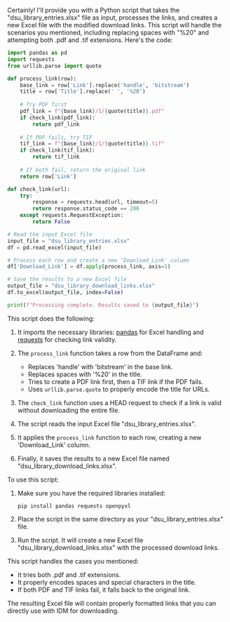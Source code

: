 Certainly! I'll provide you with a Python script that takes the "dsu_library_entries.xlsx" file as input, processes the links, and creates a new Excel file with the modified download links. This script will handle the scenarios you mentioned, including replacing spaces with "%20" and attempting both .pdf and .tif extensions. Here's the code:

```python
import pandas as pd
import requests
from urllib.parse import quote

def process_link(row):
    base_link = row['Link'].replace('handle', 'bitstream')
    title = row['Title'].replace(' ', '%20')
    
    # Try PDF first
    pdf_link = f"{base_link}/1/{quote(title)}.pdf"
    if check_link(pdf_link):
        return pdf_link
    
    # If PDF fails, try TIF
    tif_link = f"{base_link}/1/{quote(title)}.tif"
    if check_link(tif_link):
        return tif_link
    
    # If both fail, return the original link
    return row['Link']

def check_link(url):
    try:
        response = requests.head(url, timeout=5)
        return response.status_code == 200
    except requests.RequestException:
        return False

# Read the input Excel file
input_file = "dsu_library_entries.xlsx"
df = pd.read_excel(input_file)

# Process each row and create a new 'Download_Link' column
df['Download_Link'] = df.apply(process_link, axis=1)

# Save the results to a new Excel file
output_file = "dsu_library_download_links.xlsx"
df.to_excel(output_file, index=False)

print(f"Processing complete. Results saved to {output_file}")
```

This script does the following:

1. It imports the necessary libraries: [pandas](https://pandas.pydata.org/) for Excel handling and [requests](https://requests.readthedocs.io/en/latest/) for checking link validity.

2. The `process_link` function takes a row from the DataFrame and:
   - Replaces 'handle' with 'bitstream' in the base link.
   - Replaces spaces with '%20' in the title.
   - Tries to create a PDF link first, then a TIF link if the PDF fails.
   - Uses `urllib.parse.quote` to properly encode the title for URLs.

3. The `check_link` function uses a HEAD request to check if a link is valid without downloading the entire file.

4. The script reads the input Excel file "dsu_library_entries.xlsx".

5. It applies the `process_link` function to each row, creating a new 'Download_Link' column.

6. Finally, it saves the results to a new Excel file named "dsu_library_download_links.xlsx".

To use this script:

1. Make sure you have the required libraries installed:
   ```
   pip install pandas requests openpyxl
   ```

2. Place the script in the same directory as your "dsu_library_entries.xlsx" file.

3. Run the script. It will create a new Excel file "dsu_library_download_links.xlsx" with the processed download links.

This script handles the cases you mentioned:
- It tries both .pdf and .tif extensions.
- It properly encodes spaces and special characters in the title.
- If both PDF and TIF links fail, it falls back to the original link.

The resulting Excel file will contain properly formatted links that you can directly use with IDM for downloading.
        